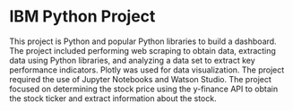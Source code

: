 # IBM Python Project
This project is Python and popular Python libraries to build a dashboard. The project included performing web scraping to obtain data, extracting data using Python libraries, and analyzing a data set to extract key performance indicators. Plotly was used for data visualization. The project required the use of Jupyter Notebooks and Watson Studio. The project focused on determining the stock price using the y-finance API to obtain the stock ticker and extract information about the stock.